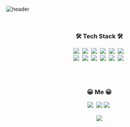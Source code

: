 ![header](https://capsule-render.vercel.app/api?type=cylinder&color=auto&height=150&section=header&text=JinYoung%20Ahn&fontSize=70&animation=twinkling)

<br>

<h3 align="center">🛠 Tech Stack 🛠</h3>

<div align="center">
  <img src="https://img.shields.io/badge/React-61DAFB?style=flat-square&logo=React&logoColor=white"/>&nbsp
  <img src="https://img.shields.io/badge/Redux-764ABC?style=flat-square&logo=Redux&logoColor=white"/>&nbsp
  <img src="https://img.shields.io/badge/JavaScript-F7DF1E?style=flat-square&logo=JavaScript&logoColor=white"/>&nbsp
  <img src="https://img.shields.io/badge/TypeScript-3178C6?style=flat-square&logo=TypeScript&logoColor=white"/>&nbsp
  <img src="https://img.shields.io/badge/NodeJS-339933?style=flat-square&logo=Node.js&logoColor=white"/>&nbsp
  <img src="https://img.shields.io/badge/MongoDB-47A248?style=flat-square&logo=MongoDB&logoColor=white"/>&nbsp
  <br>
  <img src="https://img.shields.io/badge/Html-E34F26?style=flat-square&logo=HTML5&logoColor=white"/>&nbsp
  <img src="https://img.shields.io/badge/Css-1572B6?style=flat-square&logo=CSS3&logoColor=white"/>&nbsp
  <img src="https://img.shields.io/badge/Styled%20Components-DB7093?style=flat-square&logo=styled-components&logoColor=white"/>&nbsp
  <img src="https://img.shields.io/badge/Material%20UI-0081CB?style=flat-square&logo=Material-UI&logoColor=white"/>&nbsp
  <img src="https://img.shields.io/badge/Git-F05032?style=flat-square&logo=Git&logoColor=white"/>&nbsp
  <img src="https://img.shields.io/badge/Jira-0052CC?style=flat-square&logo=Jira&logoColor=white"/>&nbsp
</div>

<br><br>

<h3 align="center">😀 Me 😀</h3>

<div align="center">
  <a href="https://zeroaan.github.io/portfolio_react/"><img src="https://img.shields.io/badge/Portfolio-000000?style=flat-square&logo=Micro.blog&logoColor=white&link=https://zeroaan.github.io/portfolio_react/"/></a>&nbsp
  <a href="yj6210ag@gmail.com"><img src="https://img.shields.io/badge/Gmail-d14836?style=flat-square&logo=Gmail&logoColor=white&link=yj6210ag@gmail.com"/></a>
  <a href="https://github.com/zeroaan"><img src="https://img.shields.io/badge/GitHub-181717?style=flat-square&logo=GitHub&logoColor=white&link=https://github.com/zeroaan"/></a>&nbsp
</div>

<br>

<div align="center">
  <a href="https://hits.seeyoufarm.com"><img src="https://hits.seeyoufarm.com/api/count/incr/badge.svg?url=https%3A%2F%2Fgithub.com%2Fzeroaan&count_bg=%2379C83D&title_bg=%23555555&icon=&icon_color=%23E7E7E7&title=hits&edge_flat=false"/></a>  
</div>
